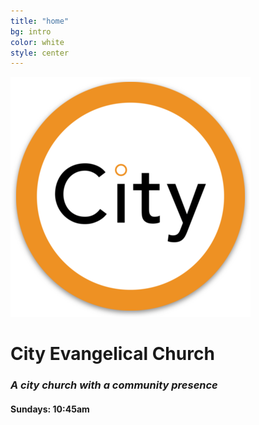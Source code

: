 ```yaml
---
title: "home"
bg: intro
color: white
style: center
---
```


![City Evangelical Church](img/android-chrome-384x384.png)

# **City Evangelical Church**

### _A city church with a community presence_

#### Sundays: 10:45am 

